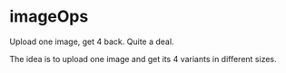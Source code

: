 # imageOps
Upload one image, get 4 back. Quite a deal.

The idea is to upload one image and get its 4 variants in different sizes.
